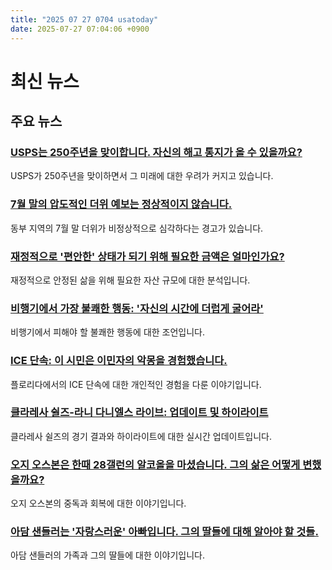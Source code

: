 ```yaml
---
title: "2025 07 27 0704 usatoday"
date: 2025-07-27 07:04:06 +0900
---
```


# 최신 뉴스
## 주요 뉴스
### [USPS는 250주년을 맞이합니다. 자신의 해고 통지가 올 수 있을까요?](https://www.usatoday.com/story/news/nation/2025/07/23/us-postal-service-250-years-americans-connected/84445644007/)
  USPS가 250주년을 맞이하면서 그 미래에 대한 우려가 커지고 있습니다. 
### [7월 말의 압도적인 더위 예보는 정상적이지 않습니다.](https://www.usatoday.com/story/news/nation/2025/07/26/eastern-us-july-heat-forecast/85355980007/)
  동부 지역의 7월 말 더위가 비정상적으로 심각하다는 경고가 있습니다. 
### [재정적으로 '편안한' 상태가 되기 위해 필요한 금액은 얼마인가요?](https://www.usatoday.com/story/money/2025/07/26/millionaire-net-worth-financially-wealthy-comfortable/85361738007/)
  재정적으로 안정된 삶을 위해 필요한 자산 규모에 대한 분석입니다. 
### [비행기에서 가장 불쾌한 행동: '자신의 시간에 더럽게 굴어라'](https://www.usatoday.com/story/travel/2025/07/23/airplane-barefoot-shoe-etiquette-tips/84431243007/)
  비행기에서 피해야 할 불쾌한 행동에 대한 조언입니다. 
### [ICE 단속: 이 시민은 이민자의 악몽을 경험했습니다.](https://www.usatoday.com/story/news/nation/2025/07/26/ice-raids-florida-citizen-immigrant-nightmare-arrested/85328304007/)
  플로리다에서의 ICE 단속에 대한 개인적인 경험을 다룬 이야기입니다. 
### [클라레사 쉴즈-라니 다니엘스 라이브: 업데이트 및 하이라이트](https://www.usatoday.com/story/sports/boxing/2025/07/26/claressa-shields-lani-daniels-live-results-updates/85366685007/)
  클라레사 쉴즈의 경기 결과와 하이라이트에 대한 실시간 업데이트입니다. 
### [오지 오스본은 한때 28갤런의 알코올을 마셨습니다. 그의 삶은 어떻게 변했을까요?](https://www.usatoday.com/story/life/health-wellness/2025/07/23/ozzy-osbourne-addiction-sobriety/85336909007/)
  오지 오스본의 중독과 회복에 대한 이야기입니다. 
### [아담 샌들러는 '자랑스러운' 아빠입니다. 그의 딸들에 대해 알아야 할 것들.](https://www.usatoday.com/story/entertainment/celebrities/2025/07/25/adam-sandlers-daughters-happy-gilmore-2/85369750007/)
  아담 샌들러의 가족과 그의 딸들에 대한 이야기입니다.